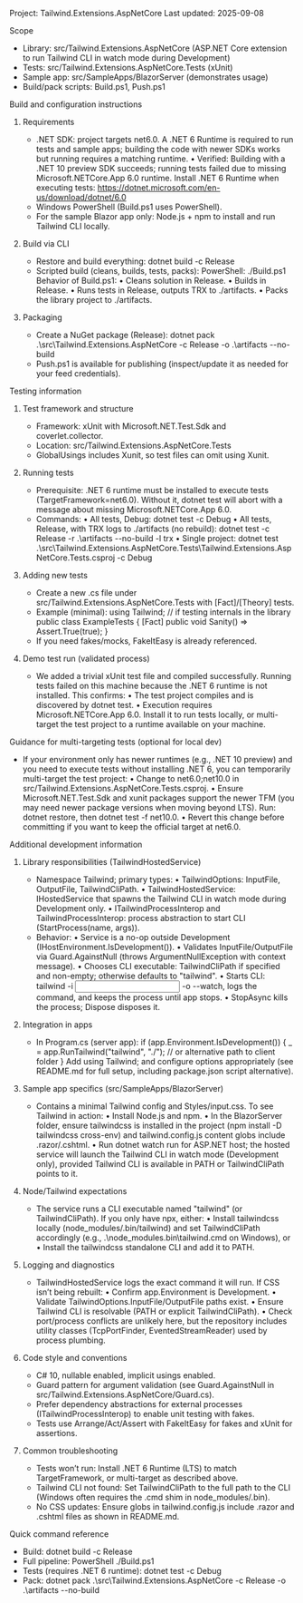 ﻿Project: Tailwind.Extensions.AspNetCore
Last updated: 2025-09-08

Scope
- Library: src/Tailwind.Extensions.AspNetCore (ASP.NET Core extension to run Tailwind CLI in watch mode during Development)
- Tests: src/Tailwind.Extensions.AspNetCore.Tests (xUnit)
- Sample app: src/SampleApps/BlazorServer (demonstrates usage)
- Build/pack scripts: Build.ps1, Push.ps1

Build and configuration instructions
1) Requirements
   - .NET SDK: project targets net6.0. A .NET 6 Runtime is required to run tests and sample apps; building the code with newer SDKs works but running requires a matching runtime.
     • Verified: Building with a .NET 10 preview SDK succeeds; running tests failed due to missing Microsoft.NETCore.App 6.0 runtime. Install .NET 6 Runtime when executing tests: https://dotnet.microsoft.com/en-us/download/dotnet/6.0
   - Windows PowerShell (Build.ps1 uses PowerShell).
   - For the sample Blazor app only: Node.js + npm to install and run Tailwind CLI locally.

2) Build via CLI
   - Restore and build everything:
     dotnet build -c Release
   - Scripted build (cleans, builds, tests, packs):
     PowerShell: ./Build.ps1
     Behavior of Build.ps1:
       • Cleans solution in Release.
       • Builds in Release.
       • Runs tests in Release, outputs TRX to ./artifacts.
       • Packs the library project to ./artifacts.

3) Packaging
   - Create a NuGet package (Release):
     dotnet pack .\src\Tailwind.Extensions.AspNetCore -c Release -o .\artifacts --no-build
   - Push.ps1 is available for publishing (inspect/update it as needed for your feed credentials).

Testing information
1) Test framework and structure
   - Framework: xUnit with Microsoft.NET.Test.Sdk and coverlet.collector.
   - Location: src/Tailwind.Extensions.AspNetCore.Tests
   - GlobalUsings includes Xunit, so test files can omit using Xunit.

2) Running tests
   - Prerequisite: .NET 6 runtime must be installed to execute tests (TargetFramework=net6.0). Without it, dotnet test will abort with a message about missing Microsoft.NETCore.App 6.0.
   - Commands:
     • All tests, Debug:
       dotnet test -c Debug
     • All tests, Release, with TRX logs to ./artifacts (no rebuild):
       dotnet test -c Release -r .\artifacts --no-build -l trx
     • Single project:
       dotnet test .\src\Tailwind.Extensions.AspNetCore.Tests\Tailwind.Extensions.AspNetCore.Tests.csproj -c Debug

3) Adding new tests
   - Create a new .cs file under src/Tailwind.Extensions.AspNetCore.Tests with [Fact]/[Theory] tests.
   - Example (minimal):
       using Tailwind; // if testing internals in the library
       public class ExampleTests {
           [Fact]
           public void Sanity() => Assert.True(true);
       }
   - If you need fakes/mocks, FakeItEasy is already referenced.

4) Demo test run (validated process)
   - We added a trivial xUnit test file and compiled successfully. Running tests failed on this machine because the .NET 6 runtime is not installed. This confirms:
     • The test project compiles and is discovered by dotnet test.
     • Execution requires Microsoft.NETCore.App 6.0. Install it to run tests locally, or multi-target the test project to a runtime available on your machine.

Guidance for multi-targeting tests (optional for local dev)
- If your environment only has newer runtimes (e.g., .NET 10 preview) and you need to execute tests without installing .NET 6, you can temporarily multi-target the test project:
  • Change <TargetFramework> to <TargetFrameworks>net6.0;net10.0</TargetFrameworks> in src/Tailwind.Extensions.AspNetCore.Tests.csproj.
  • Ensure Microsoft.NET.Test.Sdk and xunit packages support the newer TFM (you may need newer package versions when moving beyond LTS). Run: dotnet restore, then dotnet test -f net10.0.
  • Revert this change before committing if you want to keep the official target at net6.0.

Additional development information
1) Library responsibilities (TailwindHostedService)
   - Namespace Tailwind; primary types:
     • TailwindOptions: InputFile, OutputFile, TailwindCliPath.
     • TailwindHostedService: IHostedService that spawns the Tailwind CLI in watch mode during Development only.
     • ITailwindProcessInterop and TailwindProcessInterop: process abstraction to start CLI (StartProcess(name, args)).
   - Behavior:
     • Service is a no-op outside Development (IHostEnvironment.IsDevelopment()).
     • Validates InputFile/OutputFile via Guard.AgainstNull (throws ArgumentNullException with context message).
     • Chooses CLI executable: TailwindCliPath if specified and non-empty; otherwise defaults to "tailwind".
     • Starts CLI: tailwind -i <input> -o <output> --watch, logs the command, and keeps the process until app stops.
     • StopAsync kills the process; Dispose disposes it.

2) Integration in apps
   - In Program.cs (server app):
       if (app.Environment.IsDevelopment())
       {
           _ = app.RunTailwind("tailwind", "./"); // or alternative path to client folder
       }
     Add using Tailwind; and configure options appropriately (see README.md for full setup, including package.json script alternative).

3) Sample app specifics (src/SampleApps/BlazorServer)
   - Contains a minimal Tailwind config and Styles/input.css. To see Tailwind in action:
     • Install Node.js and npm.
     • In the BlazorServer folder, ensure tailwindcss is installed in the project (npm install -D tailwindcss cross-env) and tailwind.config.js content globs include .razor/.cshtml.
     • Run dotnet watch run for ASP.NET host; the hosted service will launch the Tailwind CLI in watch mode (Development only), provided Tailwind CLI is available in PATH or TailwindCliPath points to it.

4) Node/Tailwind expectations
   - The service runs a CLI executable named "tailwind" (or TailwindCliPath). If you only have npx, either:
     • Install tailwindcss locally (node_modules/.bin/tailwind) and set TailwindCliPath accordingly (e.g., .\node_modules\.bin\tailwind.cmd on Windows), or
     • Install the tailwindcss standalone CLI and add it to PATH.

5) Logging and diagnostics
   - TailwindHostedService logs the exact command it will run. If CSS isn’t being rebuilt:
     • Confirm app.Environment is Development.
     • Validate TailwindOptions.InputFile/OutputFile paths exist.
     • Ensure Tailwind CLI is resolvable (PATH or explicit TailwindCliPath).
     • Check port/process conflicts are unlikely here, but the repository includes utility classes (TcpPortFinder, EventedStreamReader) used by process plumbing.

6) Code style and conventions
   - C# 10, nullable enabled, implicit usings enabled.
   - Guard pattern for argument validation (see Guard.AgainstNull in src/Tailwind.Extensions.AspNetCore/Guard.cs).
   - Prefer dependency abstractions for external processes (ITailwindProcessInterop) to enable unit testing with fakes.
   - Tests use Arrange/Act/Assert with FakeItEasy for fakes and xUnit for assertions.

7) Common troubleshooting
   - Tests won’t run: Install .NET 6 Runtime (LTS) to match TargetFramework, or multi-target as described above.
   - Tailwind CLI not found: Set TailwindCliPath to the full path to the CLI (Windows often requires the .cmd shim in node_modules/.bin).
   - No CSS updates: Ensure globs in tailwind.config.js include .razor and .cshtml files as shown in README.md.

Quick command reference
- Build: dotnet build -c Release
- Full pipeline: PowerShell ./Build.ps1
- Tests (requires .NET 6 runtime): dotnet test -c Debug
- Pack: dotnet pack .\src\Tailwind.Extensions.AspNetCore -c Release -o .\artifacts --no-build
